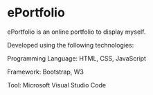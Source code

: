 # ePortfolio

ePortfolio is an online portfolio to display myself.


Developed using the following technologies:


Programming Language: HTML, CSS, JavaScript

Framework: Bootstrap, W3

Tool: Microsoft Visual Studio Code
